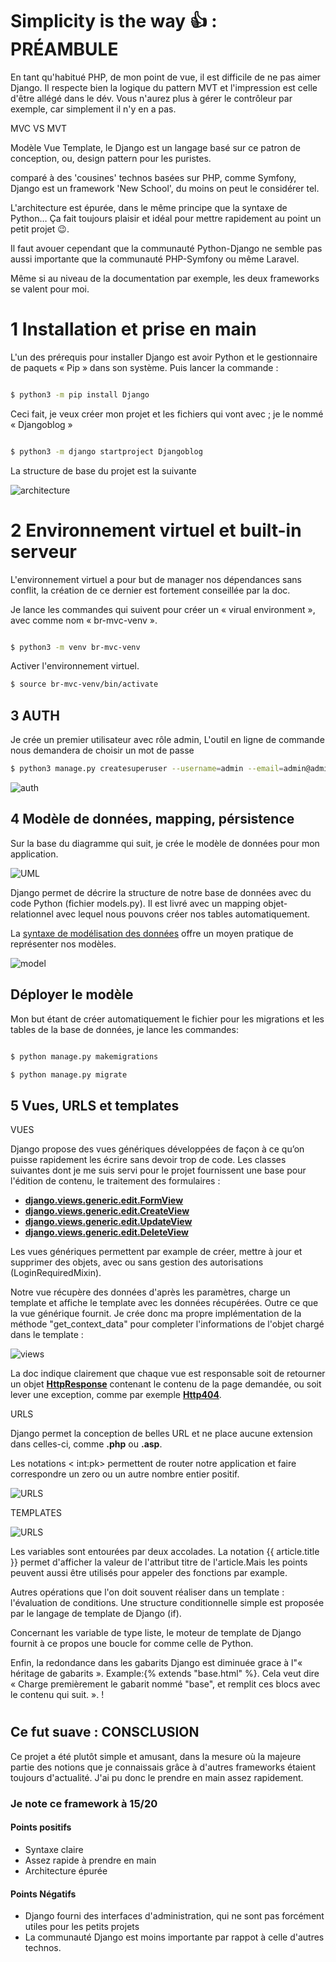 # Simplicity is the way 👍 : PRÉAMBULE

En tant qu&#39;habitué PHP, de mon point de vue, il est difficile de ne pas aimer Django. Il respecte bien la logique du pattern MVT et l&#39;impression est celle d&#39;être allégé dans le dév. Vous n&#39;aurez plus à gérer le contrôleur par exemple, car simplement il n&#39;y en a pas.

MVC VS MVT

Modèle Vue Template, le Django est un langage basé sur ce patron de conception, ou, design pattern pour les puristes.

comparé à des &#39;cousines&#39; technos basées sur PHP, comme Symfony, Django est un framework &#39;New School&#39;, du moins on peut le considérer tel.

L&#39;architecture est épurée, dans le même principe que la syntaxe de Python… Ça fait toujours plaisir et idéal pour mettre rapidement au point un petit projet 😉.

Il faut avouer cependant que la communauté Python-Django ne semble pas aussi importante que la communauté PHP-Symfony ou même Laravel.

Même si au niveau de la documentation par exemple, les deux frameworks se valent pour moi.

# 1 Installation et prise en main

L&#39;un des prérequis pour installer Django est avoir Python et le gestionnaire de paquets « Pip » dans son système. Puis lancer la commande :

```sh

$ python3 -m pip install Django

```

Ceci fait, je veux créer mon projet et les fichiers qui vont avec ; je le nommé « Djangoblog »

```sh

$ python3 -m django startproject Djangoblog

```

La structure de base du projet est la suivante

![architecture](assets/snaps/pr_structure.jpg)


# 2 Environnement virtuel et built-in serveur

L&#39;environnement virtuel a pour but de manager nos dépendances sans conflit, la création de ce dernier est fortement conseillée par la doc.

Je lance les commandes qui suivent pour créer un « virual environment », avec comme nom « br-mvc-venv ».

```sh

$ python3 -m venv br-mvc-venv

```

Activer l&#39;environnement virtuel.

```sh
$ source br-mvc-venv/bin/activate
```


## 3 AUTH

Je crée un premier utilisateur avec rôle admin, L&#39;outil en ligne de commande nous demandera de choisir un mot de passe
```sh
$ python3 manage.py createsuperuser --username=admin --email=admin@admin.com
```
<div style="width: 100%; heigth:80px;">

![auth](assets/snaps/auth.png)
</div>

## 4 Modèle de données, mapping, pérsistence

Sur la base du diagramme qui suit, je crée le modèle de données pour mon application.

![UML](assets/snaps/UML.jpg)

Django permet de décrire la structure de notre base de données avec du code Python (fichier models.py). Il est livré avec un mapping objet-relationnel avec lequel nous pouvons créer nos tables automatiquement.

La [syntaxe de modélisation des données](https://docs.djangoproject.com/fr/4.0/topics/db/models/) offre un moyen pratique de représenter nos modèles.

<div style="width: 50%">

![model](assets/snaps/models.png)
</div>

## Déployer le modèle

Mon but étant de créer automatiquement le fichier pour les migrations et les tables de la base de données, je lance les commandes:

```sh

$ python manage.py makemigrations

$ python manage.py migrate

```

## 5 Vues, URLS et templates 

VUES

Django propose des vues génériques développées de façon à ce qu’on puisse rapidement les écrire sans devoir trop de code.
Les classes suivantes dont je me suis servi pour le projet fournissent une base pour l&#39;édition de contenu, le traitement des formulaires :

- [**django.views.generic.edit.FormView**](https://docs.djangoproject.com/fr/4.0/ref/class-based-views/generic-editing/#django.views.generic.edit.FormView)
- [**django.views.generic.edit.CreateView**](https://docs.djangoproject.com/fr/4.0/ref/class-based-views/generic-editing/#django.views.generic.edit.CreateView)
- [**django.views.generic.edit.UpdateView**](https://docs.djangoproject.com/fr/4.0/ref/class-based-views/generic-editing/#django.views.generic.edit.UpdateView)
- [**django.views.generic.edit.DeleteView**](https://docs.djangoproject.com/fr/4.0/ref/class-based-views/generic-editing/#django.views.generic.edit.DeleteView)

Les vues génériques permettent par example de créer, mettre à jour et supprimer des objets, avec ou sans gestion des autorisations (LoginRequiredMixin).

Notre vue récupère des données d&#39;après les paramètres, charge un template et affiche le template avec les données récupérées.
Outre ce que la vue générique fournit. Je crée donc ma propre implémentation de la méthode "get_context_data" pour completer l'informations de l'objet chargé dans le template :

![views](assets/snaps/views.jpg)


La doc indique clairement que chaque vue est responsable soit de retourner un objet [**HttpResponse**](https://docs.djangoproject.com/fr/4.0/ref/request-response/#django.http.HttpResponse) contenant le contenu de la page demandée, ou soit lever une exception, comme par exemple [**Http404**](https://docs.djangoproject.com/fr/4.0/topics/http/views/#django.http.Http404).

URLS

Django permet la conception de belles URL et ne place aucune extension dans celles-ci, comme  **.php**  ou  **.asp**.

Les notations < int:pk> permettent de router notre application et faire correspondre un zero ou un autre nombre entier positif.

<div style="width: 100%">

![URLS](assets/snaps/URLS.png)

</div>

TEMPLATES

<div style="width: 100%">

![URLS](assets/snaps/template.jpg)

</div>
Les variables sont entourées par deux accolades.  
La notation {{ article.title }}  permet d'afficher la valeur de l&#39;attribut titre de l&#39;article.Mais les points peuvent aussi être utilisés pour appeler des fonctions par example.

Autres opérations que l'on doit souvent réaliser dans un template : l'évaluation de conditions. Une structure conditionnelle simple est proposée par le langage de template de Django (if).

Concernant les variable de type liste, le moteur de template de Django fournit à ce propos une boucle for comme celle de Python.

Enfin, la redondance dans les gabarits Django est diminuée grace à  l&quot;« héritage de gabarits ». Example:{% extends &quot;base.html&quot; %}. Cela veut dire « Charge premièrement le gabarit nommé &quot;base&quot;, et remplit ces blocs avec le contenu qui suit. ». ! 

#

## Ce fut suave : CONSCLUSION

Ce projet a été plutôt simple et amusant, dans la mesure où la majeure partie des notions que je connaissais grâce à d&#39;autres frameworks étaient toujours d&#39;actualité. J&#39;ai pu donc le prendre en main assez rapidement.

### Je note ce framework à 15/20

#### Points positifs

- Syntaxe claire
- Assez rapide à prendre en main
- Architecture épurée

#### Points Négatifs

- Django fourni des interfaces d&#39;administration, qui ne sont pas forcément utiles pour les petits projets
- La communauté Django est moins importante par rappot à celle d'autres technos.